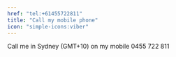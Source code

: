 ```yaml
---
href: "tel:+61455722811"
title: "Call my mobile phone"
icon: "simple-icons:viber"
---
```


Call me in Sydney (GMT+10) on my mobile 0455 722 811
